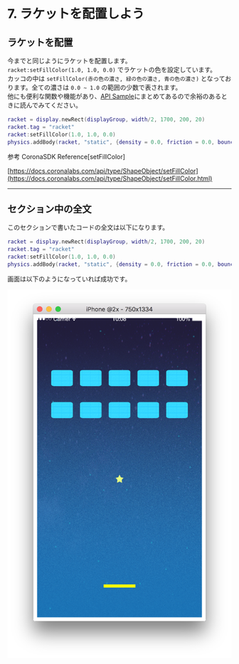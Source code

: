# 7. ラケットを配置しよう

## ラケットを配置
今までと同じようにラケットを配置します。  
`racket:setFillColor(1.0, 1.0, 0.0)` でラケットの色を設定しています。  
カッコの中は `setFillColor(赤の色の濃さ, 緑の色の濃さ, 青の色の濃さ)` となっております。全ての濃さは `0.0 ~ 1.0` の範囲の少数で表されます。  
他にも便利な関数や機能があり、[API Sample](./../apiSample/index.md)にまとめてあるので余裕のあるときに読んでみてください。

```lua
racket = display.newRect(displayGroup, width/2, 1700, 200, 20)
racket.tag = "racket"
racket:setFillColor(1.0, 1.0, 0.0)
physics.addBody(racket, "static", {density = 0.0, friction = 0.0, bounce = 1.0})
```

参考
CoronaSDK Reference[setFillColor]

[https://docs.coronalabs.com/api/type/ShapeObject/setFillColor](https://docs.coronalabs.com/api/type/ShapeObject/setFillColor.html)

---

## セクション中の全文
このセクションで書いたコードの全文は以下になります。

```lua
racket = display.newRect(displayGroup, width/2, 1700, 200, 20)
racket.tag = "racket"
racket:setFillColor(1.0, 1.0, 0.0)
physics.addBody(racket, "static", {density = 0.0, friction = 0.0, bounce = 1.0})
```

画面は以下のようになっていれば成功です。

![](./image/execBreakoutSample6.png)
